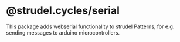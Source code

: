 # @strudel.cycles/serial

This package adds webserial functionality to strudel Patterns, for e.g. sending messages to arduino microcontrollers.

